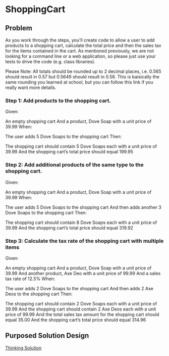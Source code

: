 # ShoppingCart

## Problem
As you work through the steps, you’ll create code to allow a user to add products to a shopping cart, calculate the total price and then the sales tax for the items contained in the cart. As mentioned previously, we are not looking for a command line or a web application, so please just use your tests to drive the code (e.g. class libraries).

Please Note: All totals should be rounded up to 2 decimal places, i.e. 0.565 should result in 0.57 but 0.5649 should result in 0.56. This is baisically the same rounding you learned at school, but you can follow this link if you really want more details.

### Step 1: Add products to the shopping cart.
Given:

An empty shopping cart
And a product, Dove Soap with a unit price of 39.99
When:

The user adds 5 Dove Soaps to the shopping cart
Then:

The shopping cart should contain 5 Dove Soaps each with a unit price of 39.99
And the shopping cart’s total price should equal 199.95

### Step 2: Add additional products of the same type to the shopping cart.
Given:

An empty shopping cart
And a product, Dove Soap with a unit price of 39.99
When:

The user adds 5 Dove Soaps to the shopping cart
And then adds another 3 Dove Soaps to the shopping cart
Then:

The shopping cart should contain 8 Dove Soaps each with a unit price of 39.99
And the shopping cart’s total price should equal 319.92

### Step 3: Calculate the tax rate of the shopping cart with multiple items
Given:

An empty shopping cart
And a product, Dove Soap with a unit price of 39.99
And another product, Axe Deo with a unit price of 99.99
And a sales tax rate of 12.5%
When:

The user adds 2 Dove Soaps to the shopping cart
And then adds 2 Axe Deos to the shopping cart
Then:

The shopping cart should contain 2 Dove Soaps each with a unit price of 39.99
And the shopping cart should contain 2 Axe Deos each with a unit price of 99.99
And the total sales tax amount for the shopping cart should equal 35.00
And the shopping cart’s total price should equal 314.96

## Purposed Solution Design 
[Thinking Solution](https://github.com/akshaykhanna/shopping-cart/blob/main/thinking-solution.txt)
